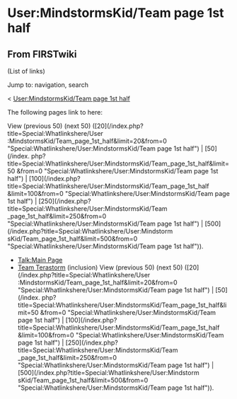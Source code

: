 # User:MindstormsKid/Team page 1st half

## From FIRSTwiki

(List of links)

Jump to: navigation, search

< [User:MindstormsKid/Team page 1st half](/index.php?title=User:MindstormsKid/Team_page_1st_half&redirect=no "User:MindstormsKid/Team page 1st half")

The following pages link to here:

View (previous 50) (next 50) ([20](/index.php?title=Special:Whatlinkshere/User
:MindstormsKid/Team_page_1st_half&limit=20&from=0 "Special:Whatlinkshere/User:MindstormsKid/Team page 1st half") | [50](/index.
php?title=Special:Whatlinkshere/User:MindstormsKid/Team_page_1st_half&limit=50
&from=0 "Special:Whatlinkshere/User:MindstormsKid/Team page 1st half") | [100](/index.php?title=Special:Whatlinkshere/User:MindstormsKid/Team_page_1st_half
&limit=100&from=0 "Special:Whatlinkshere/User:MindstormsKid/Team page 1st
half") | [250](/index.php?title=Special:Whatlinkshere/User:MindstormsKid/Team
_page_1st_half&limit=250&from=0 "Special:Whatlinkshere/User:MindstormsKid/Team
page 1st half") | [500](/index.php?title=Special:Whatlinkshere/User:Mindstorm
sKid/Team_page_1st_half&limit=500&from=0 "Special:Whatlinkshere/User:MindstormsKid/Team page 1st half")).

- [Talk:Main Page](Talk:Main_Page "Talk:Main Page")
- [Team Terastorm](Team_Terastorm "Team Terastorm") (inclusion) View (previous 50) (next 50) ([20](/index.php?title=Special:Whatlinkshere/User
  :MindstormsKid/Team_page_1st_half&limit=20&from=0 "Special:Whatlinkshere/User:MindstormsKid/Team page 1st half") | [50](/index.
  php?title=Special:Whatlinkshere/User:MindstormsKid/Team_page_1st_half&limit=50
  &from=0 "Special:Whatlinkshere/User:MindstormsKid/Team page 1st half") | [100](/index.php?title=Special:Whatlinkshere/User:MindstormsKid/Team_page_1st_half
  &limit=100&from=0 "Special:Whatlinkshere/User:MindstormsKid/Team page 1st
  half") | [250](/index.php?title=Special:Whatlinkshere/User:MindstormsKid/Team
  _page_1st_half&limit=250&from=0 "Special:Whatlinkshere/User:MindstormsKid/Team
  page 1st half") | [500](/index.php?title=Special:Whatlinkshere/User:Mindstorm
  sKid/Team_page_1st_half&limit=500&from=0 "Special:Whatlinkshere/User:MindstormsKid/Team page 1st half")).

